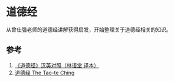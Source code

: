 # 道德经

从曾仕强老师的道德经讲解获得启发，开始整理关于道德经相关的知识。

## 参考

1. [《道德经》汉英对照（林语堂 译本）](http://www.360doc.com/content/17/1016/09/235213_695322450.shtml#)
2. [道德经 The Tao-te Ching](http://novel.tingroom.com/shuangyu/613/list.html)
